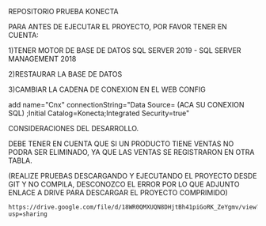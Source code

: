 REPOSITORIO PRUEBA KONECTA

PARA ANTES DE EJECUTAR EL PROYECTO, POR FAVOR TENER EN CUENTA:

1)TENER MOTOR DE BASE DE DATOS SQL SERVER 2019 - SQL SERVER MANAGEMENT 2018

2)RESTAURAR LA BASE DE DATOS

3)CAMBIAR LA CADENA DE CONEXION EN EL WEB CONFIG

add name="Cnx" connectionString="Data Source= (ACA SU CONEXION SQL) ;Initial Catalog=Konecta;Integrated Security=true"

CONSIDERACIONES DEL DESARROLLO.

DEBE TENER EN CUENTA QUE SI UN PRODUCTO TIENE VENTAS NO PODRA SER ELIMINADO, YA QUE LAS VENTAS SE REGISTRARON EN OTRA TABLA.




(REALIZE PRUEBAS DESCARGANDO Y EJECUTANDO EL PROYECTO DESDE GIT Y NO COMPILA, DESCONOZCO EL ERROR POR LO QUE ADJUNTO ENLACE A DRIVE PARA DESCARGAR EL PROYECTO COMPRIMIDO)

    https://drive.google.com/file/d/18WR0QMXUQN8DHjtBh41piGoRK_ZeYgmv/view?usp=sharing
